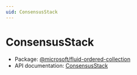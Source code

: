 ```yaml
---
uid: ConsensusStack
---
```


# ConsensusStack

- Package: [@microsoft/fluid-ordered-collection](../api/fluid-ordered-collection.md)
- API documentation: [ConsensusStack](../api/fluid-ordered-collection.ConsensusStack.md)
